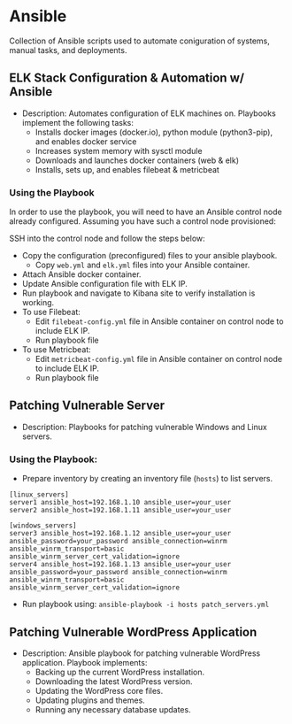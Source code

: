 # Ansible

Collection of Ansible scripts used to automate coniguration of systems, manual tasks, and deployments.

## ELK Stack Configuration & Automation w/ Ansible
- Description: Automates configuration of ELK machines on. Playbooks implement the following tasks:
    * Installs docker images (docker.io), python module (python3-pip), and enables docker service
    * Increases system memory with sysctl module
    * Downloads and launches docker containers (web & elk)
    * Installs, sets up, and enables filebeat & metricbeat

### Using the Playbook
In order to use the playbook, you will need to have an Ansible control node already configured. Assuming you have such a control node provisioned:

SSH into the control node and follow the steps below:

- Copy the configuration (preconfigured) files to your ansible playbook.
    * Copy `web.yml` and `elk.yml` files into your Ansible container.
- Attach Ansible docker container.
- Update Ansible configuration file with ELK IP.
- Run playbook and navigate to Kibana site to verify installation is working.
- To use Filebeat:
    * Edit `filebeat-config.yml` file in Ansible container on control node to include ELK IP.
    * Run playbook file
- To use Metricbeat:
    * Edit `metricbeat-config.yml` file in Ansible container on control node to include ELK IP.
    * Run playbook file

## Patching Vulnerable Server
- Description: Playbooks for patching vulnerable Windows and Linux servers.
### Using the Playbook:
- Prepare inventory by creating an inventory file (`hosts`) to list servers.
```
[linux_servers]
server1 ansible_host=192.168.1.10 ansible_user=your_user
server2 ansible_host=192.168.1.11 ansible_user=your_user

[windows_servers]
server3 ansible_host=192.168.1.12 ansible_user=your_user ansible_password=your_password ansible_connection=winrm ansible_winrm_transport=basic ansible_winrm_server_cert_validation=ignore
server4 ansible_host=192.168.1.13 ansible_user=your_user ansible_password=your_password ansible_connection=winrm ansible_winrm_transport=basic ansible_winrm_server_cert_validation=ignore
```

- Run playbook using: `ansible-playbook -i hosts patch_servers.yml`

## Patching Vulnerable WordPress Application
- Description: Ansible playbook for patching vulnerable WordPress application. Playbook implements:
    * Backing up the current WordPress installation.
    * Downloading the latest WordPress version.
    * Updating the WordPress core files.
    * Updating plugins and themes.
    * Running any necessary database updates.




